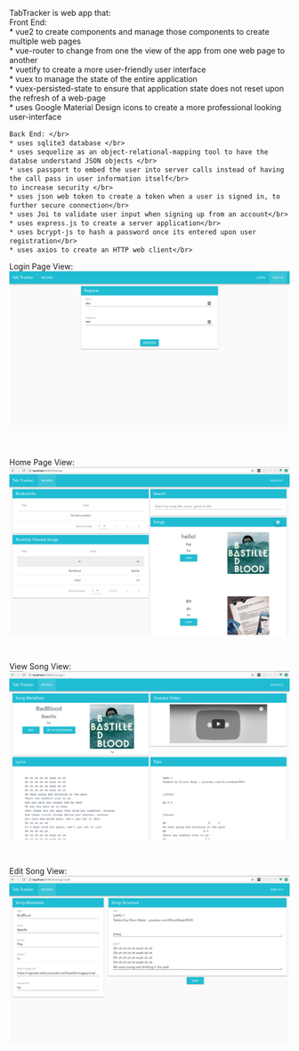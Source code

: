 <!-- prettier-ignore -->
TabTracker is web app that: </br>
    Front End: </br>
    * vue2 to create components and manage those components to create multiple web pages </br>
    * vue-router to change from one the view of the app from one web page to another </br>
    * vuetify to create a more user-friendly user interface </br>
    * vuex to manage the state of the entire application </br>
    * vuex-persisted-state to ensure that application state does not reset upon the refresh of a web-page </br>
    * uses Google Material Design icons to create a more professional looking user-interface</br>
    
    Back End: </br>
    * uses sqlite3 database </br>
    * uses sequelize as an object-relational-mapping tool to have the databse understand JSON objects </br>
    * uses passport to embed the user into server calls instead of having the call pass in user information itself</br>
    to increase security </br>
    * uses json web token to create a token when a user is signed in, to further secure connection</br>
    * uses Joi to validate user input when signing up from an account</br>
    * uses express.js to create a server application</br>
    * uses bcrypt-js to hash a password once its entered upon user registration</br>
    * uses axios to create an HTTP web client</br>

Login Page View:
<img src='./login.png'/>

</br>

Home Page View:
<img src='./homeView.png'/>

</br>

View Song View:
<img src='./viewSong.png'/>

</br>

Edit Song View:
<img src='./editSong.png'/>
